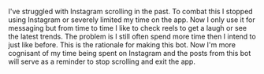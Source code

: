I've struggled with Instagram scrolling in the past. To combat this I stopped using Instagram or severely limited my time on the app. 
Now I only use it for messaging but from time to time I like to check reels to get a laugh or see the latest trends.
The problem is I still often spend more time then I intend to just like before. This is the rationale for making this bot. Now I'm more cognisant of my time being spent on Instagram and the posts from this bot will serve as a reminder to stop scrolling and exit the app. 
